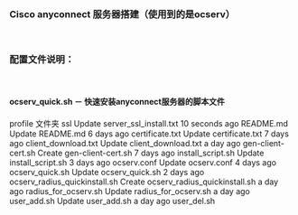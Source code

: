 <h3>Cisco anyconnect 服务器搭建（使用到的是ocserv）</h3>
<br>
<h3>配置文件说明：</h3>
<br>
<h4>ocserv_quick.sh － 快速安装anyconnect服务器的脚本文件</h4>


profile 文件夹
ssl	Update server_ssl_install.txt	10 seconds ago
README.md	Update README.md	6 days ago
certificate.txt	Update certificate.txt	7 days ago
client_download.txt	Update client_download.txt	a day ago
gen-client-cert.sh	Create gen-client-cert.sh	7 days ago
install_script.sh	Update install_script.sh	3 days ago
ocserv.conf	Update ocserv.conf	4 days ago
ocserv_quick.sh	Update ocserv_quick.sh	2 days ago
ocserv_radius_quickinstall.sh	Create ocserv_radius_quickinstall.sh	a day ago
radius_for_ocserv.sh	Update radius_for_ocserv.sh	a day ago
user_add.sh	Update user_add.sh	a day ago
user_del.sh
